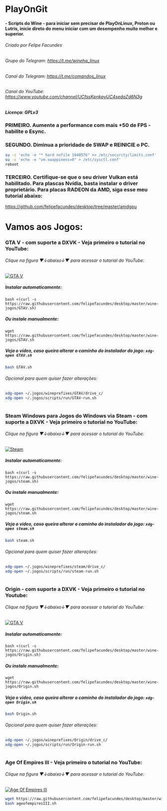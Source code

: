 # PlayOnGit   
#### - Scripts do Wine - para iniciar sem precisar de PlayOnLinux, Proton ou Lutris, inicie direto do menu iniciar com um desempenho muito melhor e superior.
###### Criado por Felipe Facundes
###### Grupo do Telegram: https://t.me/winehq_linux
###### Canal do Telegram: https://t.me/comandos_linux
###### Canal do YouTube: https://www.youtube.com/channel/UCfssKpnkpyUC4sedaZd6N3g
##### Licença: GPLv3

### PRIMEIRO. Aumente a performance com mais +50 de FPS - habilite o Esync.
### SEGUNDO. Diminua a prioridade de SWAP e REINICIE o PC.
```bash
su -c 'echo -e "* hard nofile 1048576" >> /etc/security/limits.conf'
su -c 'echo -e "vm.swappiness=0" > /etc/sysctl.conf'
reboot
```
### TERCEIRO. Certifique-se que o seu driver Vulkan está habilitado. Para plascas Nvídia, basta instalar o driver proprietário. Para placas RADEON da AMD, siga esse meu tutorial abaixo:
https://github.com/felipefacundes/desktop/tree/master/amdgpu
#
# Vamos aos Jogos:

### GTA V - com suporte a DXVK - Veja primeiro o tutorial no YouTube:
###### Clique na figura ▼↓abaixo↓▼ para acessar o tutorial do YouTube:
[![GTA V](https://i.ytimg.com/vi/Lako69C_sw4/hqdefault.jpg)](https://youtu.be/Lako69C_sw4)
##### Instalar automaticamente:
`bash <(curl -s https://raw.githubusercontent.com/felipefacundes/desktop/master/wine-jogos/GTAV.sh)`
##### Ou instale manualmente:
`wget https://raw.githubusercontent.com/felipefacundes/desktop/master/wine-jogos/GTAV.sh`
##### Veja o vídeo, caso queira alterar o caminho do instalador do jogo: `xdg-open GTAV.sh`
```bash
bash GTAV.sh
```
###### Opcional para quem quiser fazer alterações:
```bash
xdg-open ~/.jogos/wineprefixes/GTAV/drive_c/ 
xdg-open ~/.jogos/scripts/run/GTAV-run.sh
```
#
### Steam Windows para Jogos do Windows via Steam - com suporte a DXVK - Veja primeiro o tutorial no YouTube:
###### Clique na figura ▼↓abaixo↓▼ para acessar o tutorial do YouTube:
[![Steam](https://raw.githubusercontent.com/felipefacundes/desktop/master/wine-jogos/imagens/steam.png)](https://telegra.ph/PlayOnGit-05-2)
##### Instalar automaticamente:
`bash <(curl -s https://raw.githubusercontent.com/felipefacundes/desktop/master/wine-jogos/steam.sh)`
##### Ou instale manualmente:
`wget https://raw.githubusercontent.com/felipefacundes/desktop/master/wine-jogos/steam.sh`
##### Veja o vídeo, caso queira alterar o caminho do instalador do jogo: `xdg-open steam.sh`
```bash
bash steam.sh
```
###### Opcional para quem quiser fazer alterações:
```bash
xdg-open ~/.jogos/wineprefixes/steam/drive_c/
xdg-open ~/.jogos/scripts/run/steam-run.sh
```
#
### Origin - com suporte a DXVK - Veja primeiro o tutorial no Youtube:
###### Clique na figura ▼↓abaixo↓▼ para acessar o tutorial do YouTube:
[![GTA V](https://raw.githubusercontent.com/felipefacundes/desktop/master/wine-jogos/imagens/origens.jpg)](https://telegra.ph/PlayOnGit-05-28)
##### Instalar automaticamente:
`bash <(curl -s https://raw.githubusercontent.com/felipefacundes/desktop/master/wine-jogos/Origin.sh)`
##### Ou instale manualmente:
`wget https://raw.githubusercontent.com/felipefacundes/desktop/master/wine-jogos/Origin.sh`
##### Veja o vídeo, caso queira alterar o caminho do instalador do jogo: `xdg-open Origin.sh`
```bash
bash Origin.sh
```
###### Opcional para quem quiser fazer alterações:
```bash
xdg-open ~/.jogos/wineprefixes/Origin/drive_c/ 
xdg-open ~/.jogos/scripts/run/Origin-run.sh
```
#
### Age Of Empires III - Veja primeiro o tutorial no YouTube:
###### Clique na figura ▼↓abaixo↓▼ para acessar o tutorial do YouTube:
[![Age Of Empires III](https://i.ytimg.com/vi/Di8j04UFY4c/hqdefault.jpg)](https://www.youtube.com/watch?v=Di8j04UFY4c)
```bash
wget https://raw.githubusercontent.com/felipefacundes/desktop/master/wine-jogos/ageofempiresIII.sh
bash ageofempiresIII.sh
```

